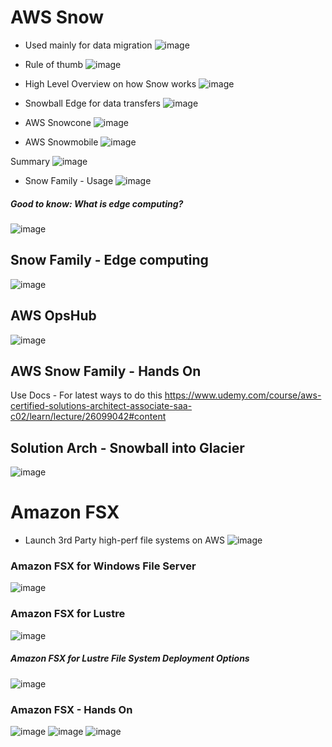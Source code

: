 # AWS Snow
- Used mainly for data migration
![image](https://user-images.githubusercontent.com/43883264/166161920-cc0e2270-0015-437a-b525-6f6009ec9be9.png)
- Rule of thumb
![image](https://user-images.githubusercontent.com/43883264/166161985-3739a8f3-05c7-4332-9334-1c37f7f8de0b.png)
- High Level Overview on how Snow works
![image](https://user-images.githubusercontent.com/43883264/166162023-0c93bb03-1379-4575-9d3b-7c9b66a498e7.png)

- Snowball Edge for data transfers
![image](https://user-images.githubusercontent.com/43883264/166162100-b6b5d15d-2529-4b80-a9d9-2dede9c0d1ba.png)

- AWS Snowcone
![image](https://user-images.githubusercontent.com/43883264/166162168-a50470e9-46b7-4e9b-baba-a5797cf07952.png)

- AWS Snowmobile
![image](https://user-images.githubusercontent.com/43883264/166162192-1a72f241-c45d-4d38-bee1-69e4accf6dda.png)

Summary
![image](https://user-images.githubusercontent.com/43883264/166162219-235fe381-54fb-4740-a6b7-74e275f39942.png)

- Snow Family - Usage
![image](https://user-images.githubusercontent.com/43883264/166162266-04641501-f157-4ffb-9932-193c6a1ff77e.png)

##### Good to know: What is edge computing?
![image](https://user-images.githubusercontent.com/43883264/166162306-6f718e99-2d10-47e3-b701-f6c2d2ecc0ed.png)

## Snow Family - Edge computing
![image](https://user-images.githubusercontent.com/43883264/166162346-1ac5964c-aa11-4eef-bc9c-a16f863427f8.png)

## AWS OpsHub
![image](https://user-images.githubusercontent.com/43883264/166162381-84871fc9-cb12-43c9-8f22-f3005d970e7b.png)

## AWS Snow Family - Hands On
Use Docs - For latest ways to do this
https://www.udemy.com/course/aws-certified-solutions-architect-associate-saa-c02/learn/lecture/26099042#content

## Solution Arch - Snowball into Glacier
![image](https://user-images.githubusercontent.com/43883264/166162537-c27f1bea-b29d-48db-9548-1298c87644d7.png)

# Amazon FSX
- Launch 3rd Party high-perf file systems on AWS
![image](https://user-images.githubusercontent.com/43883264/166163210-80f035a8-6f86-49aa-bf7a-b939d70aaa28.png)

### Amazon FSX for Windows File Server
![image](https://user-images.githubusercontent.com/43883264/166163288-3f0cb167-2f22-418a-8006-b5ea49f1c79f.png)

### Amazon FSX for Lustre
![image](https://user-images.githubusercontent.com/43883264/166163343-52f55f38-2b6c-4bb1-86c3-6ed8bedd665e.png)

##### Amazon FSX for Lustre File System Deployment Options
![image](https://user-images.githubusercontent.com/43883264/166163487-594c074d-7162-4bf3-ab2f-bc6e0f6cb8aa.png)

### Amazon FSX - Hands On
![image](https://user-images.githubusercontent.com/43883264/166163581-ac087098-d996-4da0-8949-9cbc1e00e428.png)
![image](https://user-images.githubusercontent.com/43883264/166163646-1324f840-d117-43e7-b165-bd9d1543c7c9.png)
![image](https://user-images.githubusercontent.com/43883264/166163655-5edcb5f8-e2bb-41ec-87a4-e8cafdf124d9.png)





